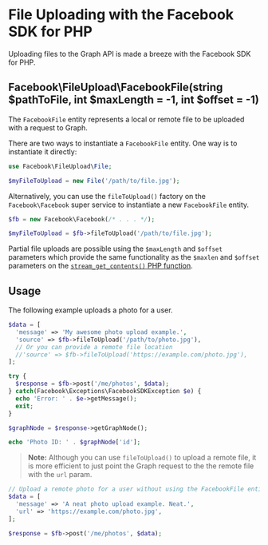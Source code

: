 # File Uploading with the Facebook SDK for PHP

Uploading files to the Graph API is made a breeze with the Facebook SDK for PHP.

## Facebook\FileUpload\FacebookFile(string $pathToFile, int $maxLength = -1, int $offset = -1)

The `FacebookFile` entity represents a local or remote file to be uploaded with a request to Graph.

There are two ways to instantiate a `FacebookFile` entity. One way is to instantiate it directly:

```php
use Facebook\FileUpload\File;

$myFileToUpload = new File('/path/to/file.jpg');
```

Alternatively, you can use the `fileToUpload()` factory on the `Facebook\Facebook` super service to instantiate a new `FacebookFile` entity.

```php
$fb = new Facebook\Facebook(/* . . . */);

$myFileToUpload = $fb->fileToUpload('/path/to/file.jpg');
```

Partial file uploads are possible using the `$maxLength` and `$offset` parameters which provide the same functionality as the `$maxlen` and `$offset` parameters on the [`stream_get_contents()` PHP function](http://php.net/stream_get_contents).

## Usage

The following example uploads a photo for a user.

```php
$data = [
  'message' => 'My awesome photo upload example.',
  'source' => $fb->fileToUpload('/path/to/photo.jpg'),
  // Or you can provide a remote file location
  //'source' => $fb->fileToUpload('https://example.com/photo.jpg'),
];

try {
  $response = $fb->post('/me/photos', $data);
} catch(Facebook\Exceptions\FacebookSDKException $e) {
  echo 'Error: ' . $e->getMessage();
  exit;
}

$graphNode = $response->getGraphNode();

echo 'Photo ID: ' . $graphNode['id'];
```

> **Note:** Although you can use `fileToUpload()` to upload a remote file, it is more efficient to just point the Graph request to the the remote file with the `url` param.

```php
// Upload a remote photo for a user without using the FacebookFile entity
$data = [
  'message' => 'A neat photo upload example. Neat.',
  'url' => 'https://example.com/photo.jpg',
];

$response = $fb->post('/me/photos', $data);
```
